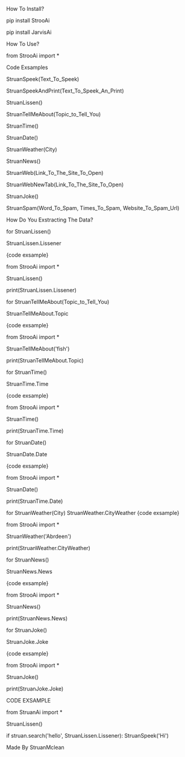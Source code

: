 How To Install?

pip install StrooAi

pip install JarvisAi

How To Use?

from StrooAi import *

Code Exsamples


StruanSpeek(Text_To_Speek)

StruanSpeekAndPrint(Text_To_Speek_An_Print)

StruanLissen()

StruanTellMeAbout(Topic_to_Tell_You)

StruanTime()

StruanDate()

StruanWeather(City)

StruanNews()

StruanWeb(Link_To_The_Site_To_Open)

StruanWebNewTab(Link_To_The_Site_To_Open)

StruanJoke()

StruanSpam(Word_To_Spam, Times_To_Spam, Website_To_Spam_Url)


How Do You Exstracting The Data?


for StruanLissen()

StruanLissen.Lissener

{code exsample}

from StrooAi import *

StruanLissen()

print(StruanLissen.Lissener)



for StruanTellMeAbout(Topic_to_Tell_You)

StruanTellMeAbout.Topic

{code exsample}

from StrooAi import *

StruanTellMeAbout('fish')

print(StruanTellMeAbout.Topic)



for StruanTime()

StruanTime.Time

{code exsample}

from StrooAi import *

StruanTime()

print(StruanTime.Time)



for StruanDate()

StruanDate.Date

{code exsample}

from StrooAi import *

StruanDate()

print(StruanTime.Date)



for StruanWeather(City)
StruanWeather.CityWeather
{code exsample}

from StrooAi import *

StruanWeather('Abrdeen')

print(StruanWeather.CityWeather)


for StruanNews()

StruanNews.News

{code exsample}

from StrooAi import *

StruanNews()

print(StruanNews.News)



for StruanJoke()

StruanJoke.Joke

{code exsample}

from StrooAi import *

StruanJoke()

print(StruanJoke.Joke)




CODE EXSAMPLE

from StruanAi import *

StruanLissen()

if struan.search('hello', StruanLissen.Lissener):
    StruanSpeek('Hi')

Made By StruanMclean